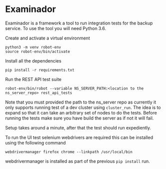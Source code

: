 Examinador
======

Examinador is a framework a tool to run integration tests for the backup service.
To use the tool you will need Python 3.6.

Create and activate a virtual environment

```
python3 -m venv robot-env
source robot-env/bin/activate
```

Install all the dependencies

```
pip install -r requirements.txt
```

Run the REST API test suite

```
robot-env/bin/robot --variable NS_SERVER_PATH:<location to the ns_server_repo> rest_api_tests
```

Note that you must provided the path to the ns_server repo as currently it only supports running
test of a dev cluster using `cluster_run`. The idea is to expand so that it can take an arbitrary
set of nodes to do the tests. Before running the tests make sure you have build the server as if
not it will fail.

Setup takes around a minute, after that the test should run expediently.

To run the UI test selenium webdrivers are required this can be installed using the following command
```
webdrivermanager firefox chrome --linkpath /usr/local/bin
```

webdrivermanager is installed as part of the previous `pip install` run.
